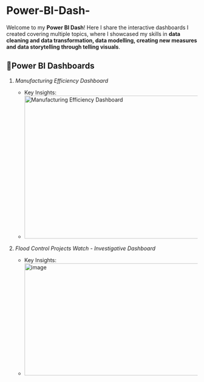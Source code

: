 # Power-BI-Dash-
Welcome to my **Power BI Dash**! Here I share the interactive dashboards I created covering multiple topics, where I showcased my skills in **data cleaning and data transformation, data modelling, creating new measures and data storytelling through telling visuals**.

## 🔹Power BI Dashboards

1. *Manufacturing Efficiency Dashboard*  
   - Key Insights:
   - <img width="612" height="376" alt="Manufacturing Efficiency Dashboard" src="https://github.com/user-attachments/assets/66fa51c6-ce50-486e-bc01-9bc0b7d48ea1" />


2. *Flood Control Projects Watch - Investigative Dashboard*
   - Key Insights:
   -  <img width="711" height="295" alt="image" src="https://github.com/user-attachments/assets/18322264-d9c4-44cf-8c01-2cca1fe7bc42" />

 


   

     
